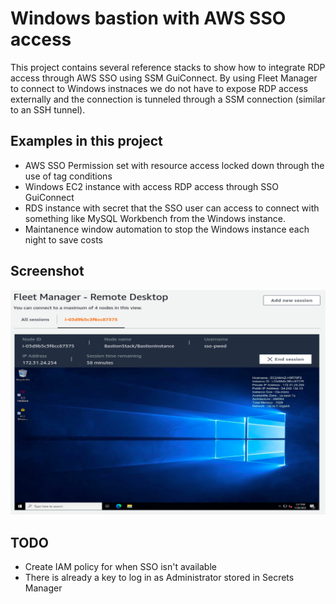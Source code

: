 # Windows bastion with AWS SSO access

This project contains several reference stacks to show how to integrate RDP access through AWS SSO using SSM GuiConnect. By using Fleet Manager to connect to Windows instnaces we do not have to expose RDP access externally and the connection is tunneled through a SSM connection (similar to an SSH tunnel).

## Examples in this project

- AWS SSO Permission set with resource access locked down through the use of tag conditions
- Windows EC2 instance with access RDP access through SSO GuiConnect
- RDS instance with secret that the SSO user can access to connect with something like MySQL Workbench from the Windows instance.
- Maintanence window automation to stop the Windows instance each night to save costs

## Screenshot

![Screenshot](docs/FleetManager.png)

## TODO

- Create IAM policy for when SSO isn't available
 - There is already a key to log in as Administrator stored in Secrets Manager